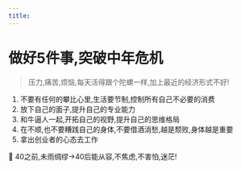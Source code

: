 ```yaml
---
title:
---
```

# 做好5件事,突破中年危机 

> 压力,痛苦,烦恼,每天活得跟个陀螺一样,加上最近的经济形式不好!

1. 不要有任何的攀比心里,生活要节制,控制所有自己不必要的消费
2. 放下自己的面子,提升自己的专业能力
3. 和牛逼人一起,开拓自己的视野,提升自己的思维格局
4. 在不顺,也不要糟践自己的身体,不要借酒消愁,越是颓败,身体越是重要
5. 拿出创业者的心态去工作

:tada: 40之前,未雨绸缪->40后能从容,不焦虑,不害怕,迷茫!
